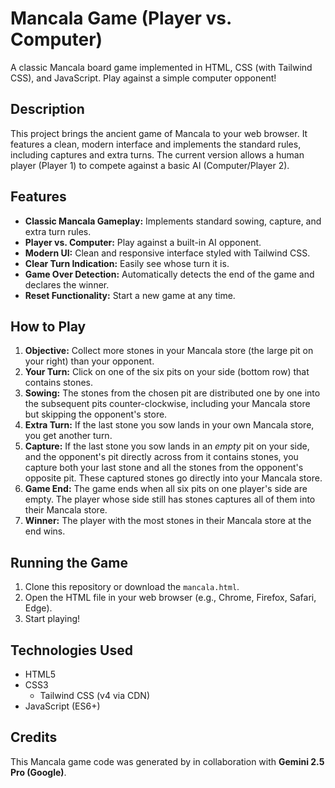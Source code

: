 # Mancala Game (Player vs. Computer)

A classic Mancala board game implemented in HTML, CSS (with Tailwind CSS), and JavaScript. Play against a simple computer opponent!

## Description

This project brings the ancient game of Mancala to your web browser. It features a clean, modern interface and implements the standard rules, including captures and extra turns. The current version allows a human player (Player 1) to compete against a basic AI (Computer/Player 2).

## Features

* **Classic Mancala Gameplay:** Implements standard sowing, capture, and extra turn rules.
* **Player vs. Computer:** Play against a built-in AI opponent.
* **Modern UI:** Clean and responsive interface styled with Tailwind CSS.
* **Clear Turn Indication:** Easily see whose turn it is.
* **Game Over Detection:** Automatically detects the end of the game and declares the winner.
* **Reset Functionality:** Start a new game at any time.

## How to Play

1.  **Objective:** Collect more stones in your Mancala store (the large pit on your right) than your opponent.
2.  **Your Turn:** Click on one of the six pits on your side (bottom row) that contains stones.
3.  **Sowing:** The stones from the chosen pit are distributed one by one into the subsequent pits counter-clockwise, including your Mancala store but skipping the opponent's store.
4.  **Extra Turn:** If the last stone you sow lands in your own Mancala store, you get another turn.
5.  **Capture:** If the last stone you sow lands in an *empty* pit on your side, and the opponent's pit directly across from it contains stones, you capture both your last stone and all the stones from the opponent's opposite pit. These captured stones go directly into your Mancala store.
6.  **Game End:** The game ends when all six pits on one player's side are empty. The player whose side still has stones captures all of them into their Mancala store.
7.  **Winner:** The player with the most stones in their Mancala store at the end wins.

## Running the Game

1.  Clone this repository or download the `mancala.html`.
2.  Open the HTML file in your web browser (e.g., Chrome, Firefox, Safari, Edge).
3.  Start playing!

## Technologies Used

* HTML5
* CSS3
    * Tailwind CSS (v4 via CDN)
* JavaScript (ES6+)

## Credits

This Mancala game code was generated by in collaboration with **Gemini 2.5 Pro (Google)**.
